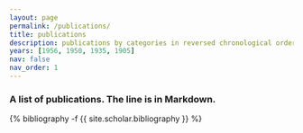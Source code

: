 ```yaml
---
layout: page
permalink: /publications/
title: publications
description: publications by categories in reversed chronological order. generated by jekyll-scholar.
years: [1956, 1950, 1935, 1905]
nav: false
nav_order: 1
---
```


### A list of publications. The line is in Markdown.

<!-- _pages/publications.md -->
<div class="publications">

{% bibliography -f {{ site.scholar.bibliography }} %}

</div>
